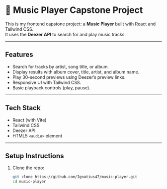 # 🎵 Music Player Capstone Project

This is my frontend capstone project: a **Music Player** built with React and Tailwind CSS.  
It uses the **Deezer API** to search for and play music tracks.

---

## Features
- Search for tracks by artist, song title, or album.
- Display results with album cover, title, artist, and album name.
- Play 30-second previews using Deezer’s preview links.
- Responsive UI with Tailwind CSS.
- Basic playback controls (play, pause).

---

## Tech Stack
- React (with Vite)
- Tailwind CSS
- Deezer API
- HTML5 `<audio>` element

---

## Setup Instructions
1. Clone the repo:
   ```bash
   git clone https://github.com/Ignatius47/music-player.git
   cd music-player